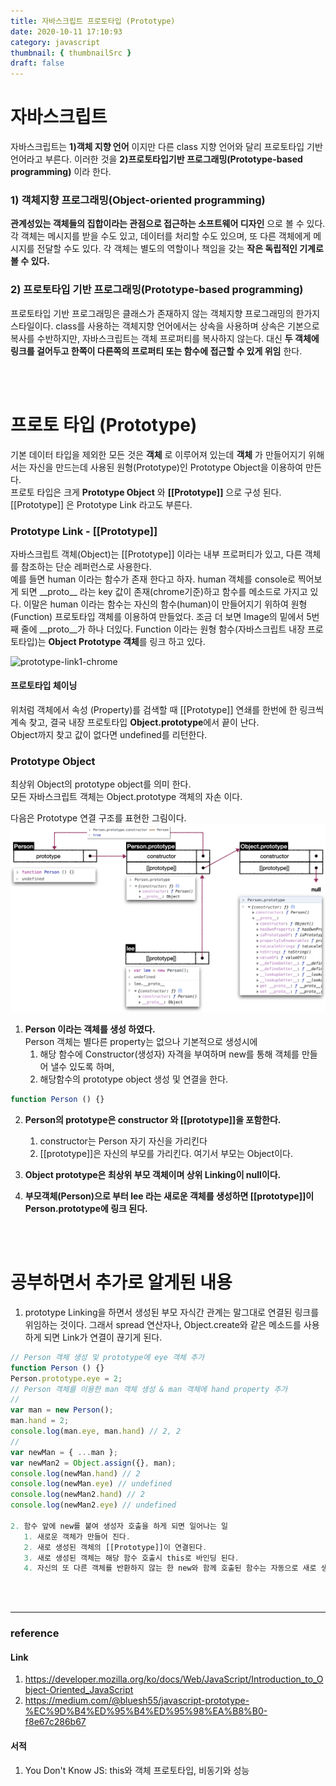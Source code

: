 ```yaml
---
title: 자바스크립트 프로토타입 (Prototype)
date: 2020-10-11 17:10:93
category: javascript
thumbnail: { thumbnailSrc }
draft: false
---
```


# 자바스크립트
자바스크립트는 __1)객체 지향 언어__ 이지만 다른 class 지향 언어와 달리 프로토타입 기반 언어라고 부른다. 
이러한 것을 __2)프로토타입기반 프로그래밍(Prototype-based programming)__ 이라 한다.

### 1) 객체지향 프로그래밍(Object-oriented programming)
__관계성있는 객체들의 집합이라는 관점으로 접근하는 소프트웨어 디자인__ 으로 볼 수 있다. 각 객체는 메시지를 받을 수도 있고, 데이터를 처리할 수도 있으며, 또 다른 객체에게 메시지를 전달할 수도 있다. 각 객체는 별도의 역할이나 책임을 갖는 __작은 독립적인 기계로 볼 수 있다.__

### 2) 프로토타입 기반 프로그래밍(Prototype-based programming)
프로토타입 기반 프로그래밍은 클래스가 존재하지 않는 객체지향 프로그래밍의 한가지 스타일이다.
class를 사용하는 객체지향 언어에서는 상속을 사용하며 상속은 기본으로 복사를 수반하지만, 자바스크립트는 객체 프로퍼티를 복사하지 않는다. 대신 __두 객체에 링크를 걸어두고 한쪽이 다른쪽의 프로퍼티 또는 함수에 접근할 수 있게 위임__ 한다. 

<br />
<br />

# 프로토 타입 (Prototype)

기본 데이터 타입을 제외한 모든 것은 __객체__ 로 이루어져 있는데 __객체__ 가 만들어지기 위해서는 자신을 만드는데 사용된 원형(Prototype)인 Prototype Object을 이용하여 만든다.  
프로토 타입은 크게 __Prototype Object__ 와 __[[Prototype]]__ 으로 구성 된다. [[Prototype]] 은 Prototype Link 라고도 부른다.

### Prototype Link - [[Prototype]]
자바스크립트 객체(Object)는 [[Prototype]] 이라는 내부 프로퍼티가 있고, 다른 객체를 참조하는 단순 레퍼런스로 사용한다.  
예를 들면 human 이라는 함수가 존재 한다고 하자. 
human 객체를 console로 찍어보게 되면 \_\_proto\_\_ 라는 key 값이 존재(chrome기준)하고 함수를 메소드로 가지고 있다. 이말은 human 이라는 함수는 자신의 함수(human)이 만들어지기 위하여 원형 (Function) 프로토타입 객체를 이용하여 만들었다. 조금 더 보면 Image의 밑에서 5번째 줄에 \_\_proto\_\_가 하나 더있다. Function 이라는 원형 함수(자바스크립트 내장 프로토타입)는 **Object Prototype 객체**를 링크 하고 있다.  

![prototype-link1-chrome](img/prototype-link1.png)

#### 프로토타입 체이닝
위처럼 객체에서 속성 (Property)를 검색할 때 [[Prototype]] 연쇄를 한번에 한 링크씩 계속 찾고, 결국 내장 프로토타입 **Object.prototype**에서 끝이 난다. <br />
Object까지 찾고 값이 없다면 undefined를 리턴한다. 
<br />  

### Prototype Object
최상위 Object의 prototype object를 의미 한다.  
모든 자바스크립트 객체는 Object.prototype 객체의 자손 이다.

다음은 Prototype 연결 구조를 표현한 그림이다.
![prototype-link2](img/prototype-link2.png)
1. **Person 이라는 객체를 생성 하였다.**  
Person 객체는 별다른 property는 없으나 기본적으로 생성시에  
   1) 해당 함수에 Constructor(생성자) 자격을 부여하며 new를 통해 객체를 만들어 낼수 있도록 하며,
   2) 해당함수의 prototype object 생성 및 연결을 한다.
```javascript
function Person () {}
```

2. **Person의 prototype은 constructor 와 [[prototype]]을 포함한다.**
   1) constructor는 Person 자기 자신을 가리킨다
   2) [[prototype]]은 자신의 부모를 가리킨다. 여기서 부모는 Object이다. 

3. **Object prototype은 최상위 부모 객체이며 상위 Linking이 null이다.**

4. **부모객체(Person)으로 부터 lee 라는 새로운 객체를 생성하면 [[prototype]]이 Person.prototype에 링크 된다.**

<br />
<br />

# 공부하면서 추가로 알게된 내용
1. prototype Linking을 하면서 생성된 부모 자식간 관계는 말그대로 연결된 링크를 위임하는 것이다. 그래서 spread 연산자나, Object.create와 같은 메소드를 사용하게 되면 Link가 연결이 끊기게 된다.
```javascript
// Person 객체 생성 및 prototype에 eye 객체 추가 
function Person () {}
Person.prototype.eye = 2;
// Person 객체를 이용한 man 객체 생성 & man 객체에 hand property 추가
//
var man = new Person();
man.hand = 2;
console.log(man.eye, man.hand) // 2, 2
//
var newMan = { ...man }; 
var newMan2 = Object.assign({}, man);
console.log(newMan.hand) // 2
console.log(newMan.eye) // undefined
console.log(newMan2.hand) // 2
console.log(newMan2.eye) // undefined

2. 함수 앞에 new를 붙여 생성자 호출을 하게 되면 일어나는 일
   1. 새로운 객체가 만들어 진다.
   2. 새로 생성된 객체의 [[Prototype]]이 연결된다.
   3. 새로 생성된 객체는 해당 함수 호출시 this로 바인딩 된다. 
   4. 자신의 또 다른 객체를 반환하지 않는 한 new와 함께 호출된 함수는 자동으로 새로 생성된 객체를 반환한다.
```

<br />
<br />

---
### reference

#### Link
1) https://developer.mozilla.org/ko/docs/Web/JavaScript/Introduction_to_Object-Oriented_JavaScript  
2) https://medium.com/@bluesh55/javascript-prototype-%EC%9D%B4%ED%95%B4%ED%95%98%EA%B8%B0-f8e67c286b67  

#### 서적
1) You Don't Know JS: this와 객체 프로토타입, 비동기와 성능
